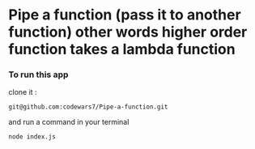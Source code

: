 # Pipe a function (pass it to another function) other words higher order function takes a lambda function

### To run this app
clone it :
```
git@github.com:codewars7/Pipe-a-function.git
```

and run a command in your terminal
```
node index.js
```
